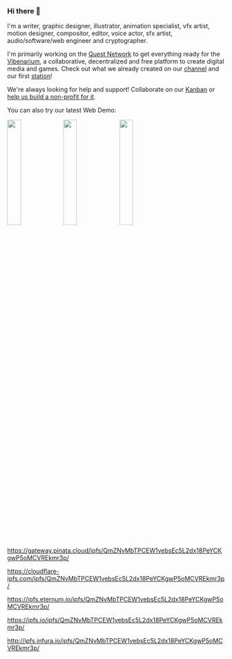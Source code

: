 ### Hi there 👋

I'm a writer, graphic designer, illustrator, animation specialist, vfx artist, motion designer, compositor, editor, voice actor, sfx artist, audio/software/web engineer and cryptographer.

I'm primarily working on the [Quest Network](questnetwork.github.io/docs) to get everything ready for the [Vibenarium](https://github.com/Vibenarium/vibenarium-platform), a collaborative, decentralized and free platform to create digital media and games. Check out what we already created on our [channel](https://www.youtube.com/channel/UCGyt7UEQ_ZifRp05Zts1sDQ) and our first [station](https://www.youtube.com/channel/UC_QKIvRD6sPm03bGmk9YPuw)!

We're always looking for help and support! Collaborate on our [Kanban](https://github.com/orgs/QuestNetwork/projects/1) or [help us build a non-profit for it](https://questnetwork.github.io/docs/#/support-us). 

You can also try our latest Web Demo: 

<img src='https://github.com/QuestNetwork/qd-messages-ts/raw/0.9.4/doc/images/pinatalink.png?raw=true' width=25%> <img src='https://github.com/QuestNetwork/qd-messages-ts/raw/0.9.4/doc/images/cloudflarelink.png?raw=true' width=25%> <img src='https://github.com/QuestNetwork/qd-messages-ts/raw/0.9.4/doc/images/ipfsiolink.png?raw=true' width=25%>

https://gateway.pinata.cloud/ipfs/QmZNvMbTPCEW1vebsEc5L2dx18PeYCKgwP5oMCVREkmr3p/

https://cloudflare-ipfs.com/ipfs/QmZNvMbTPCEW1vebsEc5L2dx18PeYCKgwP5oMCVREkmr3p/

https://ipfs.eternum.io/ipfs/QmZNvMbTPCEW1vebsEc5L2dx18PeYCKgwP5oMCVREkmr3p/

https://ipfs.io/ipfs/QmZNvMbTPCEW1vebsEc5L2dx18PeYCKgwP5oMCVREkmr3p/

http://ipfs.infura.io/ipfs/QmZNvMbTPCEW1vebsEc5L2dx18PeYCKgwP5oMCVREkmr3p/

